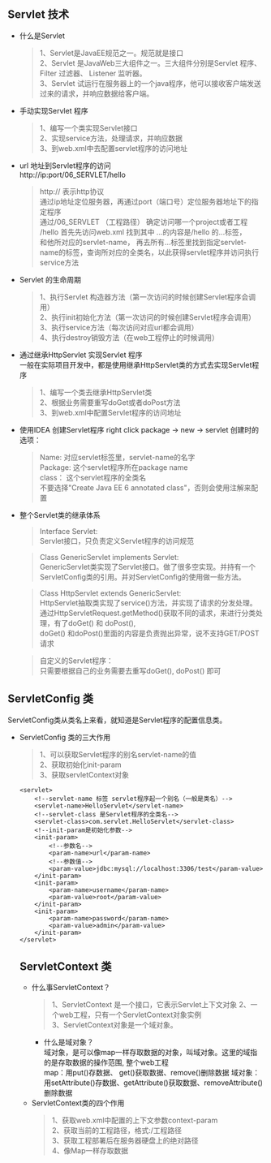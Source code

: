 ## Servlet 技术
* 什么是Servlet  
    > 1、Servlet是JavaEE规范之一。规范就是接口  
    2、Servlet 是JavaWeb三大组件之一。三大组件分别是Servlet 程序、Filter 过滤器、 Listener 监听器。  
    3、Servlet 试运行在服务器上的一个java程序，他可以接收客户端发送过来的请求，并响应数据给客户端。
    
* 手动实现Servlet 程序
    > 1、编写一个类实现Servlet接口  
    2、实现service方法，处理请求，并响应数据  
    3、到web.xml中去配置servlet程序的访问地址
* url 地址到Servlet程序的访问  
    http://ip:port/06_SERVLET/hello
    > http:// 表示http协议  
    通过ip地址定位服务器，再通过port（端口号）定位服务器地址下的指定程序  
    通过/06_SERVLET （工程路径） 确定访问哪一个project或者工程  
    /hello 首先先访问web.xml 找到其中 <url-pattern>...</url-pattern>的内容是/hello 的<servlet-mapping>...</servlet-mapping>标签，  
    和他所对应的servlet-name， 再去所有<servlet>...</servlet>标签里找到指定servlet-name的标签，查询所对应的全类名，以此获得servlet程序并访问执行service方法
    
* Servlet 的生命周期
    > 1、执行Servlet 构造器方法（第一次访问的时候创建Servlet程序会调用）  
    2、执行init初始化方法（第一次访问的时候创建Servlet程序会调用）  
    3、执行service方法（每次访问对应url都会调用）  
    4、执行destroy销毁方法（在web工程停止的时候调用） 
* 通过继承HttpServlet 实现Servlet 程序  
    一般在实际项目开发中，都是使用继承HttpServlet类的方式去实现Servlet程序
    > 1、编写一个类去继承HttpServlet类  
    2、根据业务需要重写doGet或者doPost方法  
    3、到web.xml中配置Servlet程序的访问地址
* 使用IDEA 创建Servlet程序
    right click package -> new -> servlet
    创建时的选项：
    > Name: 对应servlet标签里，servlet-name的名字  
    Package: 这个servlet程序所在package name  
    class： 这个servlet程序的全类名  
    不要选择"Create Java EE 6 annotated class"，否则会使用注解来配置
* 整个Servlet类的继承体系
    > Interface Servlet:  
    Servlet接口，只负责定义Servlet程序的访问规范  
    
    > Class GenericServlet implements Servlet:  
     GenericServlet类实现了Servlet接口。做了很多空实现。并持有一个ServletConfig类的引用。并对ServletConfig的使用做一些方法。
      
    > Class HttpServlet extends GenericServlet:  
    HttpServlet抽取类实现了service()方法，并实现了请求的分发处理。通过HttpServletRequest.getMethod()获取不同的请求，来进行分类处理，有了doGet() 和 doPost(),  
    doGet() 和doPost()里面的内容是负责抛出异常，说不支持GET/POST请求
    
    > 自定义的Servlet程序：  
    只需要根据自己的业务需要去重写doGet(), doPost() 即可

## ServletConfig 类  
ServletConfig类从类名上来看，就知道是Servlet程序的配置信息类。

* ServletConfig 类的三大作用
    >  1、可以获取Servlet程序的别名servlet-name的值  
    2、获取初始化init-param  
    3、获取servletContext对象  
    ```
    <servlet>
        <!--servlet-name 标签 servlet程序起一个别名（一般是类名）-->
        <servlet-name>HelloServlet</servlet-name>
        <!--servlet-class 是Servlet程序的全类名-->
        <servlet-class>com.servlet.HelloServlet</servlet-class>
        <!--init-param是初始化参数-->
        <init-param>
            <!--参数名-->
            <param-name>url</param-name>
            <!--参数值-->
            <param-value>jdbc:mysql://localhost:3306/test</param-value>
        </init-param>
        <init-param>
            <param-name>username</param-name>
            <param-value>root</param-value>
        </init-param>
        <init-param>
            <param-name>password</param-name>
            <param-value>admin</param-value>
        </init-param>
    </servlet>
    ``` 
    
  ## ServletContext 类
  * 什么事ServletContext？
    > 1、ServletContext 是一个接口，它表示Servlet上下文对象
    2、一个web工程，只有一个ServletContext对象实例  
    3、ServletContext对象是一个域对象。    
    + 什么是域对象？  
    域对象，是可以像map一样存取数据的对象，叫域对象。这里的域指的是存取数据的操作范围, 整个web工程  
    map：用put()存数据、 get()获取数据、remove()删除数据
    域对象：用setAttribute()存数据、getAttribute()获取数据、removeAttribute()删除数据
  * ServletContext类的四个作用
    > 1、获取web.xml中配置的上下文参数context-param  
    2、获取当前的工程路径，格式:/工程路径  
    3、获取工程部署后在服务器硬盘上的绝对路径  
    4、像Map一样存取数据